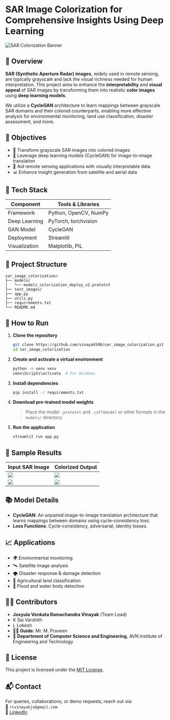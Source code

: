 # SAR Image Colorization for Comprehensive Insights Using Deep Learning

![SAR Colorization Banner](https://your-placeholder-banner-link.com)

## 📌 Overview

**SAR (Synthetic Aperture Radar) images**, widely used in remote sensing, are typically grayscale and lack the visual richness needed for human interpretation. This project aims to enhance the **interpretability** and **visual appeal** of SAR images by transforming them into realistic **color images** using **deep learning models**.

We utilize a **CycleGAN** architecture to learn mappings between grayscale SAR domains and their colored counterparts, enabling more effective analysis for environmental monitoring, land use classification, disaster assessment, and more.

## 🎯 Objectives

- 🌈 Transform grayscale SAR images into colored images
- 🧠 Leverage deep learning models (CycleGAN) for image-to-image translation
- 🔬 Aid remote sensing applications with visually interpretable data
- 📊 Enhance insight generation from satellite and aerial data

## 🧰 Tech Stack

| Component      | Tools & Libraries                         |
|----------------|-------------------------------------------|
| Framework      | Python, OpenCV, NumPy                     |
| Deep Learning  | PyTorch, torchvision                      |
| GAN Model      | CycleGAN                                  |
| Deployment     | Streamlit                                 |
| Visualization  | Matplotlib, PIL                           |

## 📁 Project Structure

```
sar_image_colorization/
├── models/
│   └── models_colorization_deploy_v2.prototxt
├── test_images/
├── app.py
├── utils.py
├── requirements.txt
└── README.md
```

## 🚀 How to Run

1. **Clone the repository**
   ```bash
   git clone https://github.com/vinayak598/sar_image_colorization.git
   cd sar_image_colorization
   ```

2. **Create and activate a virtual environment**
   ```bash
   python -m venv venv
   venv\Scripts\activate  # For Windows
   ```

3. **Install dependencies**
   ```bash
   pip install -r requirements.txt
   ```

4. **Download pre-trained model weights**
   > Place the model `.prototxt` and `.caffemodel` or other formats in the `models/` directory.

5. **Run the application**
   ```bash
   streamlit run app.py
   ```

## 📸 Sample Results

| Input SAR Image | Colorized Output |
|------------------|------------------|
| ![](test_images/sar1.png) | ![](results/color_sar1.png) |
| ![](test_images/sar2.png) | ![](results/color_sar2.png) |

## 📚 Model Details

- **CycleGAN**: An unpaired image-to-image translation architecture that learns mappings between domains using cycle-consistency loss.
- **Loss Functions**: Cycle-consistency, adversarial, identity losses.

## 📈 Applications

- 🌍 Environmental monitoring
- 🛰️ Satellite image analysis
- 🌪️ Disaster response & damage detection
- 🌾 Agricultural land classification
- 🌊 Flood and water body detection

## 👨‍💻 Contributors

- **Josyula Venkata Ramachandra Vinayak** (Team Lead)
- K Sai Varshith  
- L Lokesh  
- 🧑‍🏫 **Guide**: Mr. M. Praveen  
- 🏫 **Department of Computer Science and Engineering**, AVN Institute of Engineering and Technology

## 📃 License

This project is licensed under the [MIT License](LICENSE).

## 📬 Contact

For queries, collaborations, or demo requests, reach out via:  
📧 `rcvinayakjv@gmail.com`  
🔗 [LinkedIn](https://www.linkedin.com/in/vinayak598)
